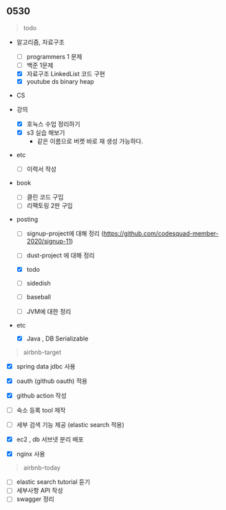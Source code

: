## 0530


> todo

- 알고리즘, 자료구조

  - [ ] programmers 1 문제
  - [ ] 백준 1문제
  - [x] 자료구조 LinkedList 코드 구현
  - [x] youtube ds binary heap
- CS
- 강의
  - [x] 호눅스 수업 정리하기
  - [x] s3 실습 해보기
    - 같은 이름으로 버켓 바로 재 생성 가능하다.
- etc
  
  - [ ] 이력서 작성
- book

  - [ ] 클린 코드 구입
  - [ ] 리팩토링 2판 구입
- posting

  - [ ] signup-project에 대해 정리 (https://github.com/codesquad-member-2020/signup-11)
  - [ ] dust-project 에 대해 정리
  - [x] todo
  - [ ] sidedish
  - [ ] baseball
  
  - [ ] JVM에 대한 정리
- etc

  - [x] Java , DB Serializable



> airbnb-target

- [x] spring data jdbc 사용
- [x] oauth (github oauth) 적용
- [x] github action 작성
- [ ] 숙소 등록 tool 제작
- [ ] 세부 검색 기능 제공 (elastic search 적용)
- [x] ec2 , db 서브넷 분리 배포
- [x] nginx 사용





> airbnb-today

- [ ] elastic search tutorial 듣기
- [ ] 세부사항 API 작성
- [ ] swagger 정리

